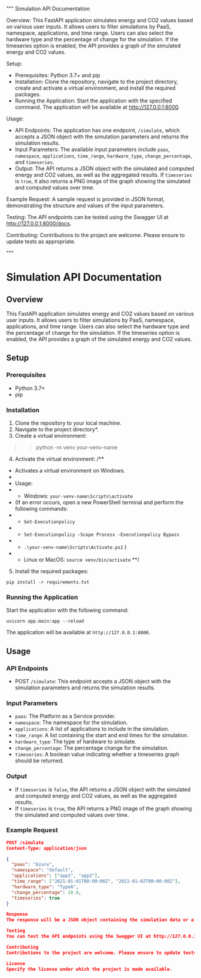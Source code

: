 """
Simulation API Documentation

Overview:
This FastAPI application simulates energy and CO2 values based on various user inputs. It allows users to filter simulations by PaaS, namespace, applications, and time range. Users can also select the hardware type and the percentage of change for the simulation. If the timeseries option is enabled, the API provides a graph of the simulated energy and CO2 values.

Setup:
- Prerequisites: Python 3.7+ and pip
- Installation: Clone the repository, navigate to the project directory, create and activate a virtual environment, and install the required packages.
- Running the Application: Start the application with the specified command. The application will be available at http://127.0.0.1:8000.

Usage:
- API Endpoints: The application has one endpoint, `/simulate`, which accepts a JSON object with the simulation parameters and returns the simulation results.
- Input Parameters: The available input parameters include `paas`, `namespace`, `applications`, `time_range`, `hardware_type`, `change_percentage`, and `timeseries`.
- Output: The API returns a JSON object with the simulated and computed energy and CO2 values, as well as the aggregated results. If `timeseries` is `true`, it also returns a PNG image of the graph showing the simulated and computed values over time.

Example Request: A sample request is provided in JSON format, demonstrating the structure and values of the input parameters.

Testing: The API endpoints can be tested using the Swagger UI at http://127.0.0.1:8000/docs.

Contributing: Contributions to the project are welcome. Please ensure to update tests as appropriate.

"""
# Simulation API Documentation

## Overview
This FastAPI application simulates energy and CO2 values based on various user inputs. It allows users to filter simulations by PaaS, namespace, applications, and time range. Users can also select the hardware type and the percentage of change for the simulation. If the timeseries option is enabled, the API provides a graph of the simulated energy and CO2 values.

## Setup

### Prerequisites
- Python 3.7+
- pip

### Installation
1. Clone the repository to your local machine.
2. Navigate to the project directory*.
3. Create a virtual environment:
>> python -m venv your-venv-name

4. Activate the virtual environment:
/**
 * Activates a virtual environment on Windows.
 * 
 * Usage:
 * - Windows: `your-venv-name\Scripts\activate`
 *   (If an error occurs, open a new PowerShell terminal and perform the following commands:
 *   - `Get-Executionpolicy`
 *   - `Set-Executionpolicy -Scope Process -Executionpolicy Bypass`
 *   - `.\your-venv-name\Scripts\Activate.ps1` )
 * - Linux or MacOS: `source venv/bin/activate`
 **/

5. Install the required packages:

`pip install -r requirements.txt`


### Running the Application
Start the application with the following command:

`uvicorn app.main:app --reload`

The application will be available at `http://127.0.0.1:8000`.

## Usage

### API Endpoints
- POST `/simulate`: This endpoint accepts a JSON object with the simulation parameters and returns the simulation results.

### Input Parameters
- `paas`: The Platform as a Service provider.
- `namespace`: The namespace for the simulation.
- `applications`: A list of applications to include in the simulation.
- `time_range`: A list containing the start and end times for the simulation.
- `hardware_type`: The type of hardware to simulate.
- `change_percentage`: The percentage change for the simulation.
- `timeseries`: A boolean value indicating whether a timeseries graph should be returned.

### Output
- If `timeseries` is `false`, the API returns a JSON object with the simulated and computed energy and CO2 values, as well as the aggregated results.
- If `timeseries` is `true`, the API returns a PNG image of the graph showing the simulated and computed values over time.

### Example Request
```json
POST /simulate
Content-Type: application/json

{
  "paas": "Azure",
  "namespace": "default",
  "applications": ["app1", "app2"],
  "time_range": ["2021-01-01T00:00:00Z", "2021-01-02T00:00:00Z"],
  "hardware_type": "TypeA",
  "change_percentage": 10.0,
  "timeseries": true
}

Response
The response will be a JSON object containing the simulation data or a PNG image of the graph, depending on the timeseries parameter.

Testing
You can test the API endpoints using the Swagger UI at http://127.0.0.1:8000/docs.

Contributing
Contributions to the project are welcome. Please ensure to update tests as appropriate.

License
Specify the license under which the project is made available.




































































































from fastapi import FastAPI
from .api.endpoints import router as api_router

app = FastAPI()

app.include_router(api_router)





-----------module---------

from pydantic import BaseModel, Field
from typing import List, Optional
from datetime import datetime

class SimulationInput(BaseModel):
    paas: str
    namespace: str
    applications: List[str]
    time_range: List[datetime] = Field(..., min_items=2, max_items=2)
    hardware_type: str
    change_percentage: float
    timeseries: Optional[bool] = False

class SimulationOutput(BaseModel):
    simulated_energy: List[float]
    computed_energy: List[float]
    simulated_co2: List[float]
    computed_co2: List[float]
    aggregated_co2: float
    aggregated_energy: float




---------endpoints------------



from fastapi import APIRouter, HTTPException
from fastapi.responses import StreamingResponse, JSONResponse
from .models import SimulationInput, SimulationOutput
import matplotlib.pyplot as plt
from io import BytesIO

# Create a single instance of APIRouter which will be used for all the endpoints
router = APIRouter()

# Define the root endpoint which provides a JSON response when accessed
@router.get("/")
async def root():
    return JSONResponse(content={"message": "Welcome to the Simulation API"})

# Define the '/simulate' endpoint which handles the simulation logic
@router.post("/simulate", response_model=SimulationOutput)
async def simulate(input: SimulationInput):
    # Placeholder for the actual simulation logic
    # You'll need to replace this with your computation code
    simulated_energy = [1, 2, 3]  # Example data
    computed_energy = [1.5, 2.5, 3.5]  # Example data
    simulated_co2 = [10, 20, 30]  # Example data
    computed_co2 = [15, 25, 35]  # Example data
    aggregated_co2 = sum(simulated_co2) + sum(computed_co2)
    aggregated_energy = sum(simulated_energy) + sum(computed_energy)

    if input.timeseries:
        # Generate and return the plot
        fig, ax = plt.subplots()
        ax.plot(simulated_energy, label='Simulated Energy', color='blue')
        ax.plot(computed_energy, label='Computed Energy', color='red')
        ax.set_xlabel('Time')
        ax.set_ylabel('Energy (kWh)')
        ax.legend()
        buf = BytesIO()
        plt.savefig(buf, format='png')
        buf.seek(0)
        return StreamingResponse(buf, media_type="image/png")
    else:
        # Return the data
        return SimulationOutput(
            simulated_energy=simulated_energy,
            computed_energy=computed_energy,
            simulated_co2=simulated_co2,
            computed_co2=computed_co2,
            aggregated_co2=aggregated_co2,
            aggregated_energy=aggregated_energy
        )









